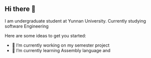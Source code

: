 ## Hi there 👋

I am undergraduate student at Yunnan University. Currently studying software Engineering

Here are some ideas to get you started:

- 🔭 I’m currently working on  my semester project
- 🌱 I’m currently learning Assembly language and
